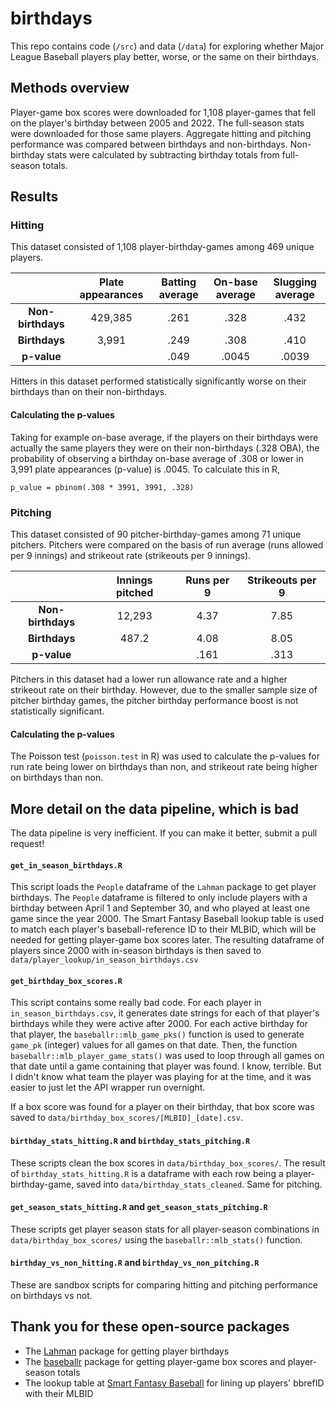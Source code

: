 # birthdays
This repo contains code (`/src`) and data (`/data`) for exploring whether Major League Baseball players play better, worse, or the same on their birthdays.

## Methods overview

Player-game box scores were downloaded for 1,108 player-games that fell on the player's birthday between 2005 and 2022. The full-season stats were downloaded for those same players. Aggregate hitting and pitching performance was compared between birthdays and non-birthdays. Non-birthday stats were calculated by subtracting birthday totals from full-season totals.

## Results

### Hitting

This dataset consisted of 1,108 player-birthday-games among 469 unique players.

|     | Plate appearances | Batting average | On-base average | Slugging average |
| :--: | :---------: | :--: | :--: | :--: |
| **Non-birthdays**   | 429,385    | .261 | .328 | .432 |
| **Birthdays**     |  3,991     | .249 | .308 | .410 |
| **p-value**   |    | .049 | .0045 | .0039 |

Hitters in this dataset performed statistically significantly worse on their birthdays than on their non-birthdays.

#### Calculating the p-values

Taking for example on-base average, if the players on their birthdays were actually the same players they were on their non-birthdays (.328 OBA), the probability of observing a birthday on-base average of .308 or lower in 3,991 plate appearances (p-value) is .0045. To calculate this in R,

`p_value = pbinom(.308 * 3991, 3991, .328)`

### Pitching

This dataset consisted of 90 pitcher-birthday-games among 71 unique pitchers. Pitchers were compared on the basis of run average (runs allowed per 9 innings) and strikeout rate (strikeouts per 9 innings).

|     | Innings pitched | Runs per 9 | Strikeouts per 9 |
| :--: | :---------: | :--: | :--: |
| **Non-birthdays**   | 12,293    | 4.37 | 7.85 |
| **Birthdays**     |  487.2     | 4.08 | 8.05 |
| **p-value**   |    | .161 | .313 |

Pitchers in this dataset had a lower run allowance rate and a higher strikeout rate on their birthday. However, due to the smaller sample size of pitcher birthday games, the pitcher birthday performance boost is not statistically significant.

#### Calculating the p-values

The Poisson test (`poisson.test` in R) was used to calculate the p-values for run rate being lower on birthdays than non, and strikeout rate being higher on birthdays than non.

## More detail on the data pipeline, which is bad

The data pipeline is very inefficient. If you can make it better, submit a pull request!

#### `get_in_season_birthdays.R`
This script loads the `People` dataframe of the `Lahman` package to get player birthdays. The `People` dataframe is filtered to only include players with a birthday between April 1 and September 30, and who played at least one game since the year 2000. The Smart Fantasy Baseball lookup table is used to match each player's baseball-reference ID to their MLBID, which will be needed for getting player-game box scores later. The resulting dataframe of players since 2000 with in-season birthdays is then saved to `data/player_lookup/in_season_birthdays.csv`

#### `get_birthday_box_scores.R`
This script contains some really bad code. For each player in `in_season_birthdays.csv`, it generates date strings for each of that player's birthdays while they were active after 2000. For each active birthday for that player, the `baseballr::mlb_game_pks()` function is used to generate `game_pk` (integer) values for all games on that date. Then, the function `baseballr::mlb_player_game_stats()` was used to loop through all games on that date until a game containing that player was found. I know, terrible. But I didn't know what team the player was playing for at the time, and it was easier to just let the API wrapper run overnight.

If a box score was found for a player on their birthday, that box score was saved to `data/birthday_box_scores/[MLBID]_[date].csv`.

#### `birthday_stats_hitting.R` and `birthday_stats_pitching.R`
These scripts clean the box scores in `data/birthday_box_scores/`. The result of `birthday_stats_hitting.R` is a dataframe with each row being a player-birthday-game, saved into `data/birthday_stats_cleaned`. Same for pitching.

#### `get_season_stats_hitting.R` and `get_season_stats_pitching.R`

These scripts get player season stats for all player-season combinations in `data/birthday_box_scores/` using the `baseballr::mlb_stats()` function.

#### `birthday_vs_non_hitting.R` and `birthday_vs_non_pitching.R`

These are sandbox scripts for comparing hitting and pitching performance on birthdays vs not.

## Thank you for these open-source packages
* The [Lahman](https://cran.r-project.org/web/packages/Lahman/index.html) package for getting player birthdays
* The [baseballr](https://billpetti.github.io/baseballr/reference/index.html) package for getting player-game box scores and player-season totals
* The lookup table at [Smart Fantasy Baseball](https://www.smartfantasybaseball.com/tools/) for lining up players' bbrefID with their MLBID